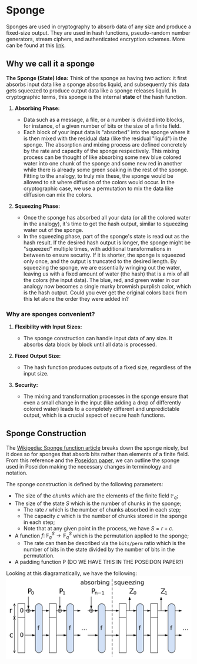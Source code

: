 # Sponge
Sponges are used in cryptography to absorb data of any size and produce a fixed-size output. 
They are used in hash functions, pseudo-random number generators, stream ciphers, and authenticated encryption schemes.
More can be found at this [link](https://en.wikipedia.org/wiki/Sponge_function).

## Why we call it a sponge

**The Sponge (State) Idea:**
Think of the sponge as having two action: it first absorbs input data like a sponge absorbs liquid, and subsequently this data gets squeezed to produce output data like a sponge releases liquid. 
In cryptographic terms, this sponge is the internal **state** of the hash function.

1. **Absorbing Phase:**
   - Data such as a message, a file, or a number is divided into blocks, for instance, of a given number of bits or the size of a finite field.
   - Each block of your input data is "absorbed" into the sponge where it is then mixed with the residual data (like the residual "liquid") in the sponge. 
   The absorption and mixing process are defined concretely by the rate and capacity of the sponge respectively.
   This mixing process can be thought of like absorbing some new blue colored water into one chunk of the sponge and some new red in another while there is already some green soaking in the rest of the sponge. 
   Fitting to the analogy, to truly mix these, the sponge would be allowed to sit where diffusion of the colors would occur.
   In the cryptographic case, we use a permutation to mix the data like diffusion can mix the colors.

2. **Squeezing Phase:**
   - Once the sponge has absorbed all your data (or all the colored water in the analogy), it's time to get the hash output, similar to squeezing water out of the sponge.
   - In the squeezing phase, part of the sponge's state is read out as the hash result. 
   If the desired hash output is longer, the sponge might be "squeezed" multiple times, with additional transformations in between to ensure security.
   If it is shorter, the sponge is squeezed only once, and the output is truncated to the desired length.
   By squeezing the sponge, we are essentially wringing out the water, leaving us with a fixed amount of water (the hash) that is a mix of all the colors (the input data).
   The blue, red, and green water in our analogy now becomes a single murky brownish purplish color, which is the hash output.
   Could you ever get the original colors back from this let alone the order they were added in?

### Why are sponges convenient?

1. **Flexibility with Input Sizes:**
   - The sponge construction can handle input data of any size. 
   It absorbs data block by block until all data is processed.

2. **Fixed Output Size:**
   - The hash function produces outputs of a fixed size, regardless of the input size.

3. **Security:**
   - The mixing and transformation processes in the sponge ensure that even a small change in the input (like adding a drop of differently colored water) leads to a completely different and unpredictable output, which is a crucial aspect of secure hash functions.

## Sponge Construction
The [Wikipedia: Sponge function article](https://en.wikipedia.org/wiki/Sponge_function) breaks down the sponge nicely, but it does so for sponges that absorb bits rather than elements of a finite field.
From this reference and the [Poseidon paper](https://eprint.iacr.org/2019/458.pdf), we can outline the sponge used in Poseidon making the necessary changes in terminology and notation.

The sponge construction is defined by the following parameters:
- The size of the *chunks* which are the elements of the finite field $\mathbb{F}_q$;
- The size of the state $S$ which is the number of chunks in the sponge;
   - The rate $r$ which is the number of chunks absorbed in each step;
   - The capacity $c$ which is the number of chunks stored in the sponge in each step;
   - Note that at any given point in the process, we have $S = r + c$.
- A function $f \colon \mathbb{F}_q^S \to \mathbb{F}_q^S$ which is the permutation applied to the sponge;
   - The rate can then be described via the `bits/perm` ratio which is the number of bits in the state divided by the number of bits in the permutation.
- A padding function P (DO WE HAVE THIS IN THE POSEIDON PAPER?)

Looking at this diagramatically, we have the following:
![Sponge Diagram](./figures/sponge.png)

